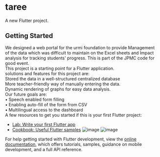 # taree

A new Flutter project.

## Getting Started
We designed a web portal for the urmi foundation to provide Management of the data which was difficult to maintain on
the Excel sheets and Impact analysis for tracking students' progress. This is part of the JPMC code for good event.       
This project is a starting point for a Flutter application.                
solutions and features for this project are:                  
Stored the data in a well-structured centralized database           
More teacher-friendly way of manually entering the data.           
Dynamic rendering of graphs for easy data analysis.           
Our future goals are:                     
• Speech enabled form filling        
• Enabling auto-fill of the form from CSV               
• Multilingual access to the dashboard                
A few resources to get you started if this is your first Flutter project:

- [Lab: Write your first Flutter app](https://docs.flutter.dev/get-started/codelab)
- [Cookbook: Useful Flutter samples](https://docs.flutter.dev/cookbook)
![image](https://github.com/Mona12341234/urmi_foundation/assets/83230859/6bea25d6-6a5d-4420-ba2b-f07f089e23e9)
![image](https://github.com/Mona12341234/urmi_foundation/assets/83230859/3ca71918-2904-4132-8085-d676577083ff)

For help getting started with Flutter development, view the
[online documentation](https://docs.flutter.dev/), which offers tutorials,
samples, guidance on mobile development, and a full API reference.

